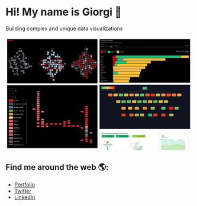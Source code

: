 # Hi! My name is Giorgi 👋

Building complex and unique data visualizations

<img src="https://raw.githubusercontent.com/giorgi-ghviniashvili/giorgi-ghviniashvili/master/image.png" alt="banner">


## Find me around the web 🌎:
- <a href="https://ghviniashvili.com">Portfolio</a>
- <a href="https://twitter.com/giogviniashvili">Twitter</a>
- <a href="https://www.linkedin.com/in/giorgi-ghviniashvili">LinkedIn</a>
